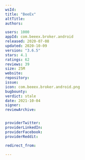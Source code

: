 ```yaml
---
wsId: 
title: "BeeEx"
altTitle: 
authors:

users: 1000
appId: com.beeex.broker.android
released: 2020-07-08
updated: 2020-10-09
version: "3.6.5"
stars: 4.1
ratings: 62
reviews: 39
size: 25M
website: 
repository: 
issue: 
icon: com.beeex.broker.android.png
bugbounty: 
verdict: stale
date: 2021-10-04
signer: 
reviewArchive:


providerTwitter: 
providerLinkedIn: 
providerFacebook: 
providerReddit: 

redirect_from:

---
```



